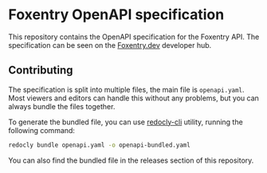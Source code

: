 # Foxentry OpenAPI specification

This repository contains the OpenAPI specification for the Foxentry API. 
The specification can be seen on the [Foxentry.dev](https://foxentry.dev) developer hub.

## Contributing
The specification is split into multiple files, the main file is `openapi.yaml`.
Most viewers and editors can handle this without any problems, but you can always bundle the files together.

To generate the bundled file, you can use [redocly-cli](https://github.com/Redocly/redocly-cli) utility, running the following command:
```bash
redocly bundle openapi.yaml -o openapi-bundled.yaml
```

You can also find the bundled file in the releases section of this repository.
